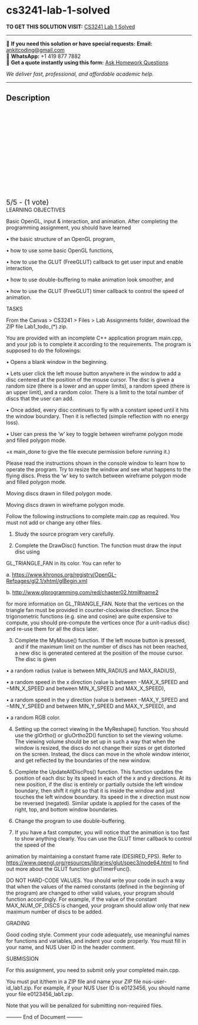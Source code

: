 # cs3241-lab-1-solved
**TO GET THIS SOLUTION VISIT:** [CS3241 Lab 1 Solved](https://www.ankitcodinghub.com/product/cs3241-solved-9/)


---

📩 **If you need this solution or have special requests:** **Email:** ankitcoding@gmail.com  
📱 **WhatsApp:** +1 419 877 7882  
📄 **Get a quote instantly using this form:** [Ask Homework Questions](https://www.ankitcodinghub.com/services/ask-homework-questions/)

*We deliver fast, professional, and affordable academic help.*

---

<h2>Description</h2>



<div class="kk-star-ratings kksr-auto kksr-align-center kksr-valign-top" data-payload="{&quot;align&quot;:&quot;center&quot;,&quot;id&quot;:&quot;126905&quot;,&quot;slug&quot;:&quot;default&quot;,&quot;valign&quot;:&quot;top&quot;,&quot;ignore&quot;:&quot;&quot;,&quot;reference&quot;:&quot;auto&quot;,&quot;class&quot;:&quot;&quot;,&quot;count&quot;:&quot;1&quot;,&quot;legendonly&quot;:&quot;&quot;,&quot;readonly&quot;:&quot;&quot;,&quot;score&quot;:&quot;5&quot;,&quot;starsonly&quot;:&quot;&quot;,&quot;best&quot;:&quot;5&quot;,&quot;gap&quot;:&quot;4&quot;,&quot;greet&quot;:&quot;Rate this product&quot;,&quot;legend&quot;:&quot;5\/5 - (1 vote)&quot;,&quot;size&quot;:&quot;24&quot;,&quot;title&quot;:&quot;CS3241 Lab 1 Solved&quot;,&quot;width&quot;:&quot;138&quot;,&quot;_legend&quot;:&quot;{score}\/{best} - ({count} {votes})&quot;,&quot;font_factor&quot;:&quot;1.25&quot;}">

<div class="kksr-stars">

<div class="kksr-stars-inactive">
            <div class="kksr-star" data-star="1" style="padding-right: 4px">


<div class="kksr-icon" style="width: 24px; height: 24px;"></div>
        </div>
            <div class="kksr-star" data-star="2" style="padding-right: 4px">


<div class="kksr-icon" style="width: 24px; height: 24px;"></div>
        </div>
            <div class="kksr-star" data-star="3" style="padding-right: 4px">


<div class="kksr-icon" style="width: 24px; height: 24px;"></div>
        </div>
            <div class="kksr-star" data-star="4" style="padding-right: 4px">


<div class="kksr-icon" style="width: 24px; height: 24px;"></div>
        </div>
            <div class="kksr-star" data-star="5" style="padding-right: 4px">


<div class="kksr-icon" style="width: 24px; height: 24px;"></div>
        </div>
    </div>

<div class="kksr-stars-active" style="width: 138px;">
            <div class="kksr-star" style="padding-right: 4px">


<div class="kksr-icon" style="width: 24px; height: 24px;"></div>
        </div>
            <div class="kksr-star" style="padding-right: 4px">


<div class="kksr-icon" style="width: 24px; height: 24px;"></div>
        </div>
            <div class="kksr-star" style="padding-right: 4px">


<div class="kksr-icon" style="width: 24px; height: 24px;"></div>
        </div>
            <div class="kksr-star" style="padding-right: 4px">


<div class="kksr-icon" style="width: 24px; height: 24px;"></div>
        </div>
            <div class="kksr-star" style="padding-right: 4px">


<div class="kksr-icon" style="width: 24px; height: 24px;"></div>
        </div>
    </div>
</div>


<div class="kksr-legend" style="font-size: 19.2px;">
            5/5 - (1 vote)    </div>
    </div>
LEARNING OBJECTIVES

Basic OpenGL, input &amp; interaction, and animation. After completing the programming assignment, you should have learned

• the basic structure of an OpenGL program,

• how to use some basic OpenGL functions,

• how to use the GLUT (FreeGLUT) callback to get user input and enable interaction,

• how to use double-buffering to make animation look smoother, and

• how to use the GLUT (FreeGLUT) timer callback to control the speed of animation.

TASKS

From the Canvas &gt; CS3241 &gt; Files &gt; Lab Assignments folder, download the ZIP file Lab1_todo_(*).zip.

You are provided with an incomplete C++ application program main.cpp, and your job is to complete it according to the requirements. The program is supposed to do the followings:

• Opens a blank window in the beginning.

• Lets user click the left mouse button anywhere in the window to add a disc centered at the position of the mouse cursor. The disc is given a random size (there is a lower and an upper limits), a random speed (there is an upper limit), and a random color. There is a limit to the total number of discs that the user can add.

• Once added, every disc continues to fly with a constant speed until it hits the window boundary. Then it is reflected (simple reflection with no energy loss).

• User can press the ‘w’ key to toggle between wireframe polygon mode and filled polygon mode.

+x main_done to give the file execute permission before running it.)

Please read the instructions shown in the console window to learn how to operate the program. Try to resize the window and see what happens to the flying discs. Press the ‘w’ key to switch between wireframe polygon mode and filled polygon mode.

Moving discs drawn in filled polygon mode.

Moving discs drawn in wireframe polygon mode.

Follow the following instructions to complete main.cpp as required. You must not add or change any other files.

1) Study the source program very carefully.

2) Complete the DrawDisc() function. The function must draw the input disc using

GL_TRIANGLE_FAN in its color. You can refer to

a. https://www.khronos.org/registry/OpenGL-Refpages/gl2.1/xhtml/glBegin.xml

b. http://www.glprogramming.com/red/chapter02.html#name2

for more information on GL_TRIANGLE_FAN. Note that the vertices on the triangle fan must be provided in counter-clockwise direction. Since the trigonometric functions (e.g. sine and cosine) are quite expensive to compute, you should pre-compute the vertices once (for a unit-radius disc) and re-use them for all the discs later.

3) Complete the MyMouse() function. If the left mouse button is pressed, and if the maximum limit on the number of discs has not been reached, a new disc is generated centered at the position of the mouse cursor. The disc is given

• a random radius (value is between MIN_RADIUS and MAX_RADIUS),

• a random speed in the x direction (value is between −MAX_X_SPEED and −MIN_X_SPEED and between MIN_X_SPEED and MAX_X_SPEED),

• a random speed in the y direction (value is between −MAX_Y_SPEED and −MIN_Y_SPEED and between MIN_Y_SPEED and MAX_Y_SPEED), and

• a random RGB color.

4) Setting up the correct viewing in the MyReshape() function. You should use the glOrtho() or gluOrtho2D() function to set the viewing volume. The viewing volume should be set up in such a way that when the window is resized, the discs do not change their sizes or get distorted on the screen. Instead, the discs can move in the whole window interior, and get reflected by the boundaries of the new window.

5) Complete the UpdateAllDiscPos() function. This function updates the position of each disc by its speed in each of the x and y directions. At its new position, if the disc is entirely or partially outside the left window boundary, then shift it right so that it is inside the window and just touches the left window boundary. Its speed in the x direction must now be reversed (negated). Similar update is applied for the cases of the right, top, and bottom window boundaries.

6) Change the program to use double-buffering.

7) If you have a fast computer, you will notice that the animation is too fast to show anything clearly. You can use the GLUT timer callback to control the speed of the

animation by maintaining a constant frame rate (DESIRED_FPS). Refer to https://www.opengl.org/resources/libraries/glut/spec3/node64.html to find out more about the GLUT function glutTimerFunc().

DO NOT HARD-CODE VALUES. You should write your code in such a way that when the values of the named constants (defined in the beginning of the program) are changed to other valid values, your program should function accordingly. For example, if the value of the constant MAX_NUM_OF_DISCS is changed, your program should allow only that new maximum number of discs to be added.

GRADING

Good coding style. Comment your code adequately, use meaningful names for functions and variables, and indent your code properly. You must fill in your name, and NUS User ID in the header comment.

SUBMISSION

For this assignment, you need to submit only your completed main.cpp.

You must put it/them in a ZIP file and name your ZIP file nus-user-id_lab1.zip. For example, if your NUS User ID is e0123456, you should name your file e0123456_lab1.zip.

Note that you will be penalized for submitting non-required files.

——— End of Document ———
